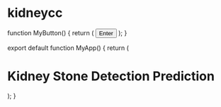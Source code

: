 # kidneycc

function MyButton() {
    return (
      <button>
        Enter
      </button>
    );
  }
  
  export default function MyApp() {
    return (
      <div>
        <h1>Kidney Stone Detection Prediction</h1>
        <MyButton />
      </div>
    );
  }
